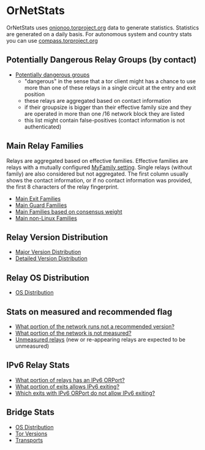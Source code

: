 # OrNetStats

OrNetStats uses [onionoo.torproject.org](https://onionoo.torproject.org) data to generate statistics.
Statistics are generated on a daily basis.
For autonomous system and country stats you can use [compass.torproject.org](https://compass.torproject.org)

## Potentially Dangerous Relay Groups (by contact)

* [Potentially dangerous groups](https://raw.githubusercontent.com/ornetstats/stats/master/o/potentially_dangerous_relaygroups.txt)
  * "dangerous" in the sense that a tor client might has a chance to use more than one of these relays in a single circuit at the entry and exit position
  * these relays are aggregated based on contact information
  * if their groupsize is bigger than their effective family size and they are operated in more than one /16 network block they are listed
  * this list might contain false-positives (contact information is not authenticated)

## Main Relay Families

Relays are aggregated based on effective families. Effective families are relays with a mutually configured [MyFamily setting](https://www.torproject.org/docs/tor-manual.html.en). Single relays (without family) are also considered but not aggregated. The first column usually shows the contact information, or if no contact information was provided, the first 8 characters of the relay fingerprint.

* [Main Exit Families](https://raw.githubusercontent.com/ornetstats/stats/master/o/main_exit_families.txt)
* [Main Guard Families](https://raw.githubusercontent.com/ornetstats/stats/master/o/main_guard_families.txt)
* [Main Families based on consensus weight](https://raw.githubusercontent.com/ornetstats/stats/master/o/main_families_by_cw.txt)
* [Main non-Linux Families](https://raw.githubusercontent.com/ornetstats/stats/master/o/main_non_linux_families.txt)

## Relay Version Distribution

* [Major Version Distribution](https://github.com/ornetstats/stats/blob/master/o/major-version_share.txt)
* [Detailed Version Distribution](https://github.com/ornetstats/stats/blob/master/o/version_share.txt)

## Relay OS Distribution

* [OS Distribution](https://github.com/ornetstats/stats/blob/master/o/os_share.txt)

## Stats on measured and recommended flag

* [What portion of the network runs not a recommended version?](https://github.com/ornetstats/stats/blob/master/o/recommended_version_share.txt)
* [What portion of the network is not measured?](https://github.com/ornetstats/stats/blob/master/o/measured_share.txt)
* [Unmeasured relays](https://raw.githubusercontent.com/ornetstats/stats/master/o/unmeasured_relays.txt) (new or re-appearing relays are expected to be unmeasured)

## IPv6 Relay Stats

* [What portion of relays has an IPv6 ORPort?](https://github.com/ornetstats/stats/blob/master/o/IPv6_ORPorts_relays.txt)
* [What portion of exits allows IPv6 exiting?](https://github.com/ornetstats/stats/blob/master/o/IPv6_Exit_relays.txt)
* [Which exits with IPv6 ORPort do not allow IPv6 exiting?](https://github.com/ornetstats/stats/blob/master/o/non-IPv6_Exits_with_IPv6_ORPort.txt)

## Bridge Stats

* [OS Distribution](https://github.com/ornetstats/stats/blob/master/o/bridge_os_share.txt)
* [Tor Versions](https://github.com/ornetstats/stats/blob/master/o/bridge_torversion_share.txt)
* [Transports](https://github.com/ornetstats/stats/blob/master/o/bridge_transport_share.txt)
